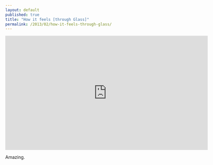 ```yaml
---
layout: default
published: true
title: "How it feels [through Glass]"
permalink: /2013/02/how-it-feels-through-glass/
---
```


<iframe width="640" height="360" src="http://www.youtube.com/embed/v1uyQZNg2vE?rel=0" frameborder="0" allowfullscreen="true"></iframe>

Amazing.